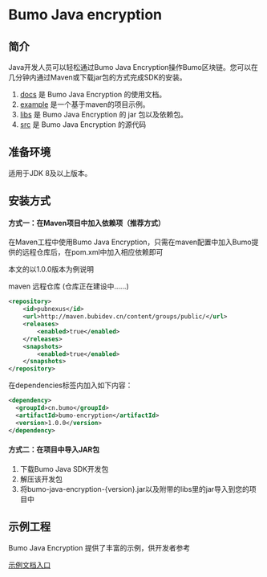 # Bumo Java encryption

## 简介
Java开发人员可以轻松通过Bumo Java Encryption操作Bumo区块链。您可以在几分钟内通过Maven或下载jar包的方式完成SDK的安装。

1. [docs](/docs) 是 Bumo Java Encryption 的使用文档。
2. [example](/example) 是一个基于maven的项目示例。
3. [libs](/libs)  是 Bumo Java Encryption 的 jar 包以及依赖包。
4. [src](/src)  是 Bumo Java Encryption 的源代码

## 准备环境

适用于JDK 8及以上版本。

## 安装方式

#### 方式一：在Maven项目中加入依赖项（推荐方式）
在Maven工程中使用Bumo Java Encryption，只需在maven配置中加入Bumo提供的远程仓库后，在pom.xml中加入相应依赖即可

本文的以1.0.0版本为例说明

maven 远程仓库 (仓库正在建设中......)
``` xml
<repository>
    <id>pubnexus</id>                
    <url>http://maven.bubidev.cn/content/groups/public/</url>
    <releases>
        <enabled>true</enabled>
    </releases>
    <snapshots>
        <enabled>true</enabled>
    </snapshots>
</repository>
```
在dependencies标签内加入如下内容：
``` xml
<dependency>
  <groupId>cn.bumo</groupId>
  <artifactId>bumo-encryption</artifactId>
  <version>1.0.0</version>
</dependency>
```
#### 方式二：在项目中导入JAR包
1. 下载Bumo Java SDK开发包
2. 解压该开发包
3. 将bumo-java-encryption-{version}.jar以及附带的libs里的jar导入到您的项目中

## 示例工程
Bumo Java Encryption 提供了丰富的示例，供开发者参考

[示例文档入口](/docs)